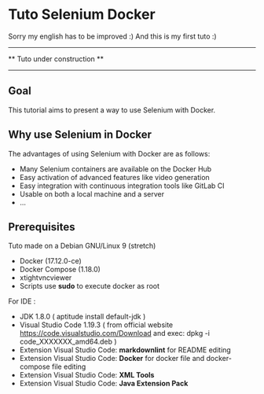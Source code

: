 # Tuto Selenium Docker

Sorry my english has to be improved :)
And this is my first tuto :)

*****************************
** Tuto under construction **
*****************************

## Goal

This tutorial aims to present a way to use Selenium with Docker.

## Why use Selenium in Docker

The advantages of using Selenium with Docker are as follows:

* Many Selenium containers are available on the Docker Hub
* Easy activation of advanced features like video generation
* Easy integration with continuous integration tools like GitLab CI
* Usable on both a local machine and a server
* ...

## Prerequisites

Tuto made on a Debian GNU/Linux 9 (stretch)

* Docker (17.12.0-ce)
* Docker Compose (1.18.0)
* xtightvncviewer
* Scripts use **sudo** to execute docker as root

For IDE :

* JDK 1.8.0 ( aptitude install default-jdk )
* Visual Studio Code 1.19.3 ( from official website <https://code.visualstudio.com/Download> and exec: dpkg -i code_XXXXXXX_amd64.deb )
* Extension Visual Studio Code: **markdownlint** for README editing
* Extension Visual Studio Code: **Docker** for docker file and docker-compose file editing
* Extension Visual Studio Code: **XML Tools**
* Extension Visual Studio Code: **Java Extension Pack**
